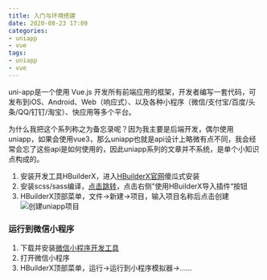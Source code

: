 ```yaml
---
title: 入门与环境搭建
date: 2020-08-23 17:09
categories:
- uniapp
- vue
tags:
- uniapp
- vue
---
```



uni-app是一个使用 Vue.js 开发所有前端应用的框架，开发者编写一套代码，可发布到iOS、Android、Web（响应式）、以及各种小程序（微信/支付宝/百度/头条/QQ/钉钉/淘宝）、快应用等多个平台。
<!-- more -->

为什么我把这个系列称之为备忘录呢？因为我主要是后端开发，偶尔使用uniapp，如果会使用vue3，那么uniapp也就是api设计上略微有点不同，我会经常会忘了这些api是如何使用的，因此uniapp系列的文章并不系统，是单个小知识点构成的。

1. 安装开发工具HBuilderX，进入[HBuilderX官网](https://www.dcloud.io/hbuilderx.html)傻瓜式安装
2. 安装scss/sass编译，[点击跳转](https://ext.dcloud.net.cn/plugin?name=compile-node-sass)，点击右侧”使用HBuilderX导入插件“按钮
3. HBuilderX顶部菜单，文件->新建->项目，输入项目名称后点击创建
![创建uniapp项目](https://oss.xk857.com/images/20220803/4525fbf0fe16416eac93cfb8d4379f44.png)


### 运行到微信小程序
1. 下载并安装[微信小程序开发工具](https://developers.weixin.qq.com/miniprogram/dev/devtools/stable.html)
2. 打开微信小程序
3. HBuilderX顶部菜单，运行->运行到小程序模拟器->……


